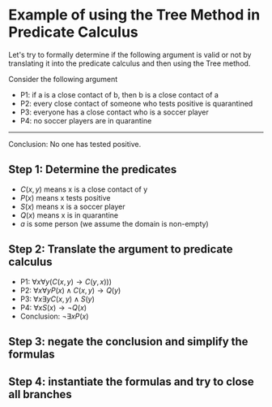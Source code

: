 # Example of using the Tree Method in Predicate Calculus

Let's try to formally determine if the following argument is valid or not
by translating it into the predicate calculus and then using the Tree method.

Consider the following argument

* P1: if a is a close contact of b, then b is a close contact of a
* P2: every close contact of someone who tests positive is quarantined
* P3: everyone has a close contact who is a soccer player
* P4: no soccer players are in quarantine
---
Conclusion: No one has tested positive.

## Step 1: Determine the predicates

* $C(x,y)$ means x is a close contact of y
* $P(x)$ means x tests positive
* $S(x)$ means x is a soccer player
* $Q(x)$ means x is in quarantine
* $a$ is some person (we assume the domain is non-empty)


## Step 2: Translate the argument to predicate calculus
* P1: $\forall x \forall y (C(x,y) \rightarrow C(y,x)))$
* P2: $\forall x \forall y P(x)\wedge C(x,y) \rightarrow Q(y)$
* P3: $\forall x \exists y C(x,y)\wedge S(y)$
* P4: $\forall x S(x) \rightarrow \neg Q(x)$
* Conclusion: $\neg \exists x P(x)$

## Step 3: negate the conclusion and simplify the formulas

## Step 4: instantiate the formulas and try to close all branches


#
